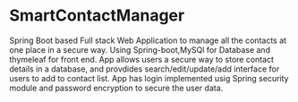 
# SmartContactManager
Spring Boot based Full stack Web Application to manage all the contacts at one place in a secure way.
Using Spring-boot,MySQl for Database and thymeleaf for front end.
App allows users a secure way to store contact details in a database, and provdides search/edit/update/add interface for users to add to contact list.
App has login implemented usig Spring security module and password encryption to secure the user data.
